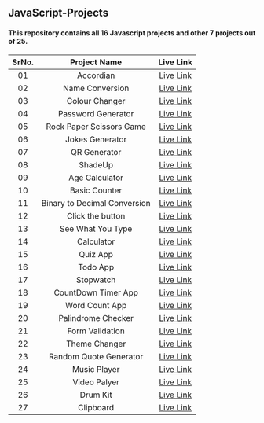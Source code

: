 
## JavaScript-Projects

#### This repository contains all 16 Javascript projects and other 7 projects out of 25.

|SrNo.|Project Name| Live Link|
|:---:|:---:|:---:|
|01|Accordian|[Live Link](https://pa-accordian.netlify.app/)|
|02|Name Conversion|[Live Link](https://pa-name-conversion.netlify.app/)|
|03|Colour Changer|[Live Link](https://pa-colour-changer.netlify.app/)|
|04|Password Generator|[Live Link](https://pa-password-generator.netlify.app/)|
|05|Rock Paper Scissors Game|[Live Link](https://pa-rock-paper-scissors-game.netlify.app/)|
|06|Jokes Generator|[Live Link](https://pa-joke-generator.netlify.app/)|
|07|QR Generator|[Live Link](https://pa-qr-code-generator.netlify.app/)|
|08|ShadeUp|[Live Link](https://pa-shadeup.netlify.app/)|
|09|Age Calculator|[Live Link](https://pa-agecalculator.netlify.app/)|
|10|Basic Counter|[Live Link](https://pa-basic-counter.netlify.app/)|
|11|Binary to Decimal Conversion|[Live Link](https://pa-binarytodecimal.netlify.app/)|
|12|Click the button|[Live Link](https://pa-clickthebutton.netlify.app)|
|13|See What You Type|[Live Link](https://pa-see-what-you-type.netlify.app/)|
|14|Calculator|[Live Link](https://pa-calculator.netlify.app/)|
|15|Quiz App|[Live Link](https://pa-quiz.netlify.app/)|
|16|Todo App|[Live Link](https://pa-todo.netlify.app/)|
|17|Stopwatch|[Live Link](https://pa-stopwatch.netlify.app/)|
|18|CountDown Timer App|[Live Link](https://pa-countdown-time-app.netlify.app/)|
|19|Word Count App|[Live Link](https://pa-word-count-app.netlify.app/)|
|20|Palindrome Checker|[Live Link](https://pa-palindrome-checker.netlify.app/)|
|21|Form Validation|[Live Link](https://pa-form-validation.netlify.app/)|
|22|Theme Changer|[Live Link](https://pa-theme-changer.netlify.app/)|
|23|Random Quote Generator|[Live Link](https://pa-random-quote-generator.netlify.app/)|
|24|Music Player|[Live Link](https://pa-audioplayer.netlify.app/)|
|25|Video Palyer|[Live Link](https://pa-videoplayer.netlify.app/)|
|26|Drum Kit|[Live Link](https://pa-drumkit.netlify.app/)|
|27|Clipboard|[Live Link](https://ps-clipboard.netlify.app/)|
 
